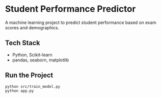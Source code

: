 # Student Performance Predictor

A machine learning project to predict student performance based on exam scores and demographics.

## Tech Stack
- Python, Scikit-learn
- pandas, seaborn, matplotlib

## Run the Project
```bash
python src/train_model.py
python app.py
